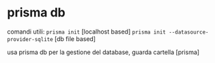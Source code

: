 # prisma db

comandi utili:
`prisma init` [localhost based]
`prisma init --datasource-provider-sqlite` [db file based]

usa prisma db per la gestione del database, guarda cartella [prisma]
